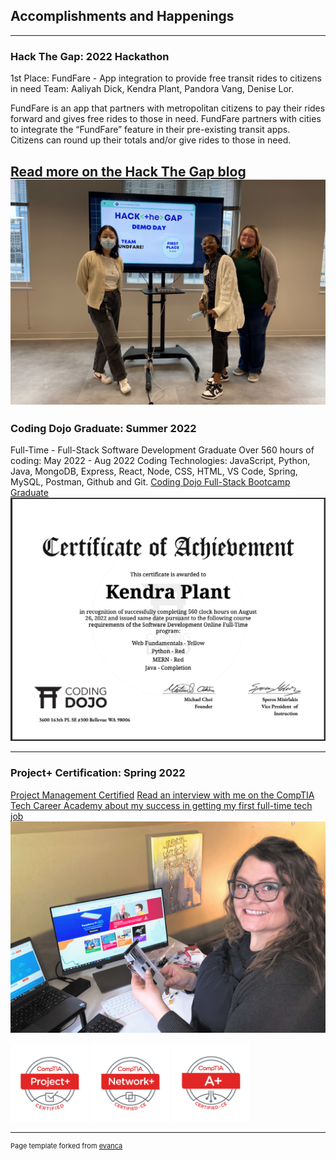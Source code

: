 ## Accomplishments and Happenings
---

### Hack The Gap: 2022 Hackathon 

1st Place: FundFare - App integration to provide free transit rides to citizens in need Team: Aaliyah Dick, Kendra Plant, Pandora Vang, Denise Lor. 

FundFare is an app that partners with metropolitan citizens to pay their rides forward and gives free rides to those in need. FundFare partners with cities to integrate the “FundFare” feature in their pre-existing transit apps. Citizens can round up their totals and/or give rides to those in need.

[Read more on the Hack The Gap blog](https://www.hackthegap.com/blog/hackathon-fall-2022)
<img src="images/hack the gap hackathon first place winners.png?raw=true"/>
---

### Coding Dojo Graduate: Summer 2022

Full-Time - Full-Stack Software Development Graduate
Over 560 hours of coding: May 2022 - Aug 2022
Coding Technologies: JavaScript, Python, Java, MongoDB, Express, React, Node, CSS, HTML, VS Code, Spring, MySQL, Postman, Github and Git.
[Coding Dojo Full-Stack Bootcamp Graduate](kendrastic.github.io/coding_bootcamp)
<img src="images/dojo diploma.png?raw=true"/>

---

### Project+ Certification: Spring 2022

[Project Management Certified](kendrastic.github.io/project_management)
[Read an interview with me on the CompTIA Tech Career Academy about my success in getting my first full-time tech job](https://www.comptiatech.org/blog/arts-manager-turns-it-pro?fbclid=IwAR07zIm4PXz0k2RCdRTz_ZCJH0QBpe75Ggo7h8754jv-9we9qxHlbnBNao4)
<img src="images/kendra-plant-raspberrypi.jpg?raw=true"/>

<img src="images/ProjectPlus_logo.jpg?raw=true" alt="CompTIA Project+ Certified" width="125"/>
<img src="images/NetworkPlus_logo.jpg?raw=true" alt="CompTIA Network+ Certified" width="125"/>
<img src="images/Aplus_logo.jpg?raw=true" alt="CompTIA A+ Certified" width="125"/>

---
<p style="font-size:11px">Page template forked from <a href="https://github.com/evanca/quick-portfolio">evanca</a></p>
<!-- Remove above link if you don't want to attibute -->
